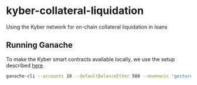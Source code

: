 # kyber-collateral-liquidation
Using the Kyber network for on-chain collateral liquidation in loans

## Running Ganache
To make the Kyber smart contracts available locally, we use the setup described [here](https://github.com/KyberNetwork/workshop).

```bash
ganache-cli --accounts 10 --defaultBalanceEther 500 --mnemonic 'gesture rather obey video awake genuine patient base soon parrot upset lounge' --networkId 5777
```
